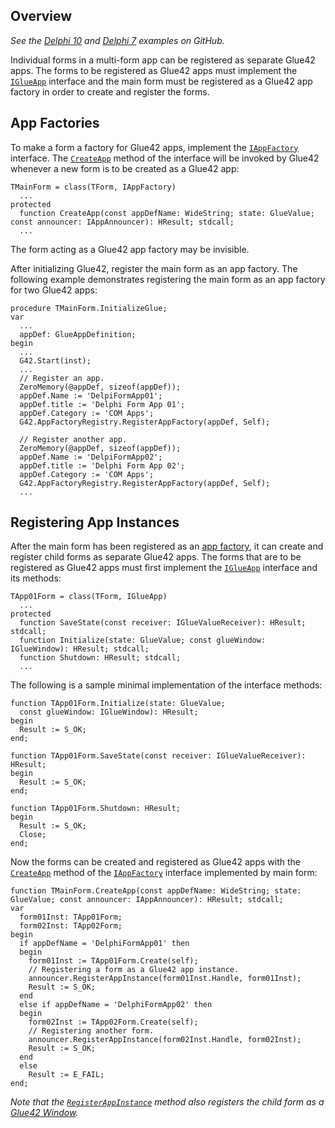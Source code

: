 ## Overview

*See the [Delphi 10](https://github.com/Glue42/native-examples/tree/main/glue-com/GlueDelphi) and [Delphi 7](https://github.com/Glue42/native-examples/tree/main/glue-com/GlueDelphi7) examples on GitHub.*

Individual forms in a multi-form app can be registered as separate Glue42 apps. The forms to be registered as Glue42 apps must implement the [`IGlueApp`](../../../getting-started/how-to/glue42-enable-your-app/delphi/index.html#interfaces-iglueapp) interface and the main form must be registered as a Glue42 app factory in order to create and register the forms.

## App Factories

To make a form a factory for Glue42 apps, implement the [`IAppFactory`](../../../getting-started/how-to/glue42-enable-your-app/delphi/index.html#interfaces-iappfactory) interface. The [`CreateApp`](../../../getting-started/how-to/glue42-enable-your-app/delphi/index.html#interfaces-iappfactory-createapp) method of the interface will be invoked by Glue42 whenever a new form is to be created as a Glue42 app:

```delphi
TMainForm = class(TForm, IAppFactory)
  ...
protected
  function CreateApp(const appDefName: WideString; state: GlueValue; const announcer: IAppAnnouncer): HResult; stdcall;
  ...
```

The form acting as a Glue42 app factory may be invisible.

After initializing Glue42, register the main form as an app factory. The following example demonstrates registering the main form as an app factory for two Glue42 apps:

```delphi
procedure TMainForm.InitializeGlue;
var
  ...
  appDef: GlueAppDefinition;
begin
  ...
  G42.Start(inst);
  ...
  // Register an app.
  ZeroMemory(@appDef, sizeof(appDef));
  appDef.Name := 'DelpiFormApp01';
  appDef.title := 'Delphi Form App 01';
  appDef.Category := 'COM Apps';
  G42.AppFactoryRegistry.RegisterAppFactory(appDef, Self);

  // Register another app.
  ZeroMemory(@appDef, sizeof(appDef));
  appDef.Name := 'DelpiFormApp02';
  appDef.title := 'Delphi Form App 02';
  appDef.Category := 'COM Apps';
  G42.AppFactoryRegistry.RegisterAppFactory(appDef, Self);
  ...
```

## Registering App Instances

After the main form has been registered as an [app factory](#app_factories), it can create and register child forms as separate Glue42 apps. The forms that are to be registered as Glue42 apps must first implement the [`IGlueApp`](../../../getting-started/how-to/glue42-enable-your-app/delphi/index.html#interfaces-iglueapp) interface and its methods:

```delphi
TApp01Form = class(TForm, IGlueApp)
  ...
protected
  function SaveState(const receiver: IGlueValueReceiver): HResult; stdcall;
  function Initialize(state: GlueValue; const glueWindow: IGlueWindow): HResult; stdcall;
  function Shutdown: HResult; stdcall;
  ...
```

The following is a sample minimal implementation of the interface methods:

```delphi
function TApp01Form.Initialize(state: GlueValue;
  const glueWindow: IGlueWindow): HResult;
begin
  Result := S_OK;
end;

function TApp01Form.SaveState(const receiver: IGlueValueReceiver): HResult;
begin
  Result := S_OK;
end;

function TApp01Form.Shutdown: HResult;
begin
  Result := S_OK;
  Close;
end;
```

Now the forms can be created and registered as Glue42 apps with the [`CreateApp`](../../../getting-started/how-to/glue42-enable-your-app/delphi/index.html#interfaces-iappfactory-createapp) method of the [`IAppFactory`](../../../getting-started/how-to/glue42-enable-your-app/delphi/index.html#interfaces-iappfactory) interface implemented by main form:

```delphi
function TMainForm.CreateApp(const appDefName: WideString; state: GlueValue; const announcer: IAppAnnouncer): HResult; stdcall;
var
  form01Inst: TApp01Form;
  form02Inst: TApp02Form;
begin
  if appDefName = 'DelphiFormApp01' then
  begin
    form01Inst := TApp01Form.Create(self);
    // Registering a form as a Glue42 app instance.
    announcer.RegisterAppInstance(form01Inst.Handle, form01Inst);
    Result := S_OK;
  end
  else if appDefName = 'DelphiFormApp02' then
  begin
    form02Inst := TApp02Form.Create(self);
    // Registering another form.
    announcer.RegisterAppInstance(form02Inst.Handle, form02Inst);
    Result := S_OK;
  end
  else
    Result := E_FAIL;
end;
```

*Note that the [`RegisterAppInstance`](../../../getting-started/how-to/glue42-enable-your-app/delphi/index.html#interfaces-iappannouncer-registerappinstance) method also registers the child form as a [Glue42 Window](../../windows/window-management/delphi/index.html).*